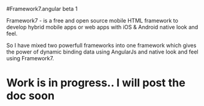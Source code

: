 #Framework7.angular beta 1

Framework7 - is a free and open source mobile HTML framework to develop hybrid mobile apps or web apps with iOS & Android native look and feel.

So I have mixed two powerfull frameworks into one framework which gives the power of dynamic binding data using AngularJs and native look and feel using Framework7.

# Work is in progress..  I will post the doc soon
